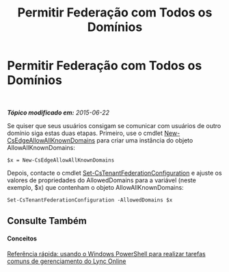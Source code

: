 ﻿---
title: Permitir Federação com Todos os Domínios
TOCTitle: Permitir Federação com Todos os Domínios
ms:assetid: d26f1057-a76c-447a-9efe-72efdce4c15e
ms:mtpsurl: https://technet.microsoft.com/pt-br/library/Dn362855(v=OCS.15)
ms:contentKeyID: 56270475
ms.date: 06/02/2017
mtps_version: v=OCS.15
ms.translationtype: HT
---

# Permitir Federação com Todos os Domínios

 

_**Tópico modificado em:** 2015-06-22_

Se quiser que seus usuários consigam se comunicar com usuários de outro domínio siga estas duas etapas. Primeiro, use o cmdlet [New-CsEdgeAllowAllKnownDomains](new-csedgeallowallknowndomains.md) para criar uma instância do objeto AllowAllKnownDomains:

    $x = New-CsEdgeAllowAllKnownDomains

Depois, contacte o cmdlet [Set-CsTenantFederationConfiguration](set-cstenantfederationconfiguration.md) e ajuste os valores de propriedades do AllowedDomains para a variável (neste exemplo, $x) que contenham o objeto AllowAllKnownDomains:

    Set-CsTenantFederationConfiguration -AllowedDomains $x

## Consulte Também

#### Conceitos

[Referência rápida: usando o Windows PowerShell para realizar tarefas comuns de gerenciamento do Lync Online](quick-reference-using-windows-powershell-to-do-common-skype-for-business-online-management-tasks.md)

